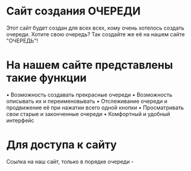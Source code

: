 # Сайт создания ОЧЕРЕДИ
Этот сайт будет создан для всех всех, кому очень хотелось создать очереди. Хотите свою очередь? Так создайте же её на нашем сайте "ОЧЕРЕДЬ"!
# На нашем сайте представлены такие функции
• Возможность создавать прекрасные очереди
• Возможность описывать их и переименовывать
• Отслеживание очереди и продвижение её при нажатии всего одной кнопки
• Просматривать свои старые и законченные очереди
• Комфортный и удобный интерфейс
# Для доступа к сайту
Ссылка на наш сайт, только в порядке очереди - 
